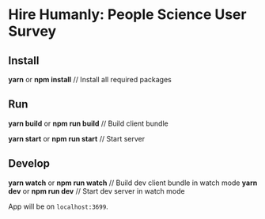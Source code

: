 # Hire Humanly: People Science User Survey

## Install

**yarn** or **npm install** // Install all required packages

## Run

**yarn build** or **npm run build** // Build client bundle

**yarn start** or **npm run start** // Start server

## Develop

**yarn watch** or **npm run watch** // Build dev client bundle in watch mode
**yarn dev** or **npm run dev** // Start dev server in watch mode


App will be on `localhost:3699`.
